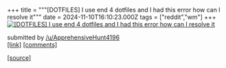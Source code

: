 +++
title = """[DOTFILES] I use end 4 dotfiles and I had this error how can I resolve it"""
date = 2024-11-10T16:10:23.000Z
tags = ["reddit","wm"]
+++
[![[DOTFILES] I use end 4 dotfiles and I had this error how can I resolve it ](https://preview.redd.it/ngkr502ul30e1.png?width=640&crop=smart&auto=webp&s=5293f6ec0190274f143fe4f9faeebb072457e136 "[DOTFILES] I use end 4 dotfiles and I had this error how can I resolve it ")](https://www.reddit.com/r/unixporn/comments/1go41xx/dotfiles_i_use_end_4_dotfiles_and_i_had_this/)

submitted by [/u/ApprehensiveHunt4196](https://www.reddit.com/user/ApprehensiveHunt4196)  
[\[link\]](https://i.redd.it/ngkr502ul30e1.png) [\[comments\]](https://www.reddit.com/r/unixporn/comments/1go41xx/dotfiles_i_use_end_4_dotfiles_and_i_had_this/)

[[source]](https://www.reddit.com/r/unixporn/comments/1go41xx/dotfiles_i_use_end_4_dotfiles_and_i_had_this/)
